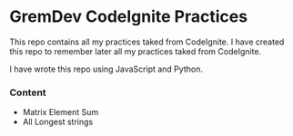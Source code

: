 

# GremDev CodeIgnite Practices

This repo contains all my practices taked from CodeIgnite.
I have created this repo to remember later all my practices taked from CodeIgnite.

I have wrote this repo using JavaScript and Python.

### Content 
* Matrix Element Sum
* All Longest strings
